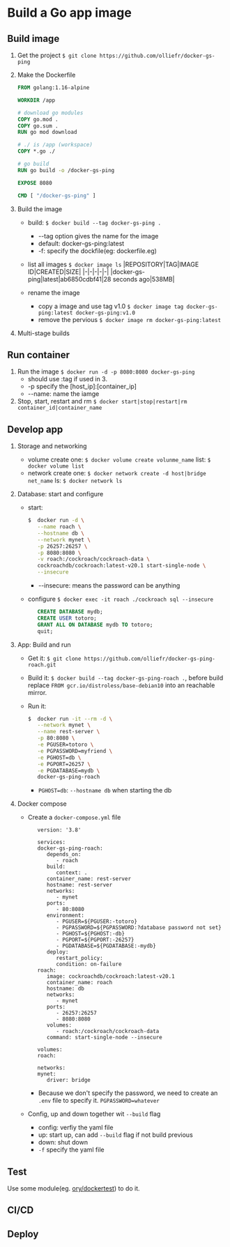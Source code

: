 # Build a Go app image

## Build image

1. Get the project
`$ git clone https://github.com/olliefr/docker-gs-ping`
2. Make the Dockerfile

   ```dockerfile
   FROM golang:1.16-alpine

   WORKDIR /app

   # download go modules
   COPY go.mod .
   COPY go.sum .
   RUN go mod download

   # ./ is /app (workspace)
   COPY *.go ./

   # go build
   RUN go build -o /docker-gs-ping

   EXPOSE 8080

   CMD [ "/docker-gs-ping" ]
   ```

3. Build the image
   - build: `$ docker build --tag docker-gs-ping .`
     - --tag option gives the name for the image
     - default: docker-gs-ping:latest
     - -f: specify the dockfile(eg: dockerfile.eg)
   - list all images `$ docker image ls`
      |REPOSITORY|TAG|IMAGE ID|CREATED|SIZE|
      |-|-|-|-|-|
      |docker-gs-ping|latest|ab6850cdbf41|28 seconds ago|538MB|

   - rename the image
     - copy a image and use tag v1.0  `$ docker image tag docker-gs-ping:latest docker-gs-ping:v1.0`
     - remove the pervious  `$ docker image rm docker-gs-ping:latest`

4. Multi-stage builds

## Run container

1. Run the image
   `$ docker run -d -p 8080:8080 docker-gs-ping`
   - should use :tag if used in 3.
   - -p specify the [host_ip]:[container_ip]
   - --name: name the iamge
2. Stop, start, restart and rm
   `$ docker start|stop|restart|rm container_id|container_name`

## Develop app

1. Storage and networking
   - volume
   create one:  `$ docker volume create volunme_name`
   list:  `$ docker volume list`
   - network
   create one:  `$ docker network create -d host|bridge net_name`
   ls:  `$ docker network ls`
2. Database: start and configure
   - start:

      ```bash
      $  docker run -d \
         --name roach \
         --hostname db \
         --network mynet \
         -p 26257:26257 \
         -p 8080:8080 \
         -v roach:/cockroach/cockroach-data \
         cockroachdb/cockroach:latest-v20.1 start-single-node \
         --insecure
      ```

      - --insecure: means the password can be anything
   - configure
   `$ docker exec -it roach ./cockroach sql --insecure`

      ```sql
         CREATE DATABASE mydb;
         CREATE USER totoro;
         GRANT ALL ON DATABASE mydb TO totoro;
         quit;
      ```

3. App: Build and run
   - Get it: `$ git clone https://github.com/olliefr/docker-gs-ping-roach.git`
   - Build it: `$ docker build --tag docker-gs-ping-roach .`, before build replace `FROM gcr.io/distroless/base-debian10` into an reachable mirror.
   - Run it:

      ```bash
      $  docker run -it --rm -d \
         --network mynet \
         --name rest-server \
         -p 80:8080 \
         -e PGUSER=totoro \
         -e PGPASSWORD=myfriend \
         -e PGHOST=db \
         -e PGPORT=26257 \
         -e PGDATABASE=mydb \
         docker-gs-ping-roach
      ```

      - `PGHOST=db`: `--hostname db` when starting the db
4. Docker compose
   - Create a `docker-compose.yml` file

      ```docker-compose
         version: '3.8'

         services:
         docker-gs-ping-roach:
            depends_on: 
               - roach
            build:
               context: .
            container_name: rest-server
            hostname: rest-server
            networks:
               - mynet
            ports:
               - 80:8080
            environment:
               - PGUSER=${PGUSER:-totoro}
               - PGPASSWORD=${PGPASSWORD:?database password not set}
               - PGHOST=${PGHOST:-db}
               - PGPORT=${PGPORT:-26257}
               - PGDATABASE=${PGDATABASE:-mydb}
            deploy:
               restart_policy:
               condition: on-failure
         roach:
            image: cockroachdb/cockroach:latest-v20.1
            container_name: roach
            hostname: db
            networks:
               - mynet
            ports:
               - 26257:26257
               - 8080:8080
            volumes:
               - roach:/cockroach/cockroach-data
            command: start-single-node --insecure

         volumes:
         roach:

         networks:
         mynet:
            driver: bridge
      ```

     - Because we don't specify the password, we need to create an `.env` file to specify it.
        `PGPASSWORD=whatever`

   - Config, up and down together wit `--build` flag
      - config: verfiy the yaml file
      - up: start up, can add `--build` flag if not build previous
      - down: shut down
      - `-f` specify the yaml file

## Test

   Use some module(eg. [ory/dockertest](https://github.com/ory/dockertest)) to do it.

## CI/CD

## Deploy
